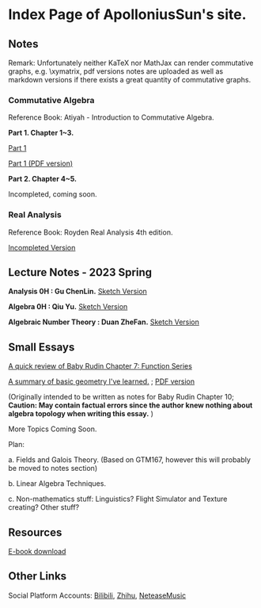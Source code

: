 # Index Page of ApolloniusSun's site.

## Notes

Remark: Unfortunately neither KaTeX nor MathJax can render commutative graphs, e.g. \xymatrix, pdf versions notes are uploaded as well as markdown versions if there exists a great quantity of commutative graphs.

### Commutative Algebra

Reference Book: Atiyah - Introduction to Commutative Algebra.

**Part 1. Chapter 1~3.**

[Part 1](https://apolloniussun.github.io/#/CA-1)

[Part 1 (PDF version)](https://raw.githubusercontent.com/ApolloniusSun/ApolloniusSun.github.io/main/docs/CA/CA-1.pdf)

**Part 2. Chapter 4~5.**

Incompleted, coming soon.

### Real Analysis

Reference Book: Royden Real Analysis 4th edition.

[Incompleted Version](https://apolloniussun.github.io/#/RealAnalysis)



## Lecture Notes - 2023 Spring



**Analysis 0H : Gu ChenLin.** [Sketch Version](https://apolloniussun.github.io/#/Analysis0H)

**Algebra 0H : Qiu Yu.** [Sketch Version](https://apolloniussun.github.io/#/Algebra0H)

**Algebraic Number Theory : Duan ZheFan.** [Sketch Version](https://apolloniussun.github.io/#/ANTdzf)



## Small Essays

[A quick review of Baby Rudin Chapter 7: Function Series](https://apolloniussun.github.io/#/RudinC7)

[A summary of basic geometry I've learned.](https://apolloniussun.github.io/#/RudinC10) ; [PDF version](https://raw.githubusercontent.com/ApolloniusSun/ApolloniusSun.github.io/main/docs/Essays_pdf/RudinC10.pdf)

(Originally intended to be written as notes for Baby Rudin Chapter 10; **Caution: May contain factual errors since the author knew nothing about algebra topology when writing this essay.** )



More Topics Coming Soon.

Plan:

a. Fields and Galois Theory. (Based on GTM167, however this will probably be moved to notes section)

b. Linear Algebra Techniques.

c. Non-mathematics stuff: Linguistics? Flight Simulator and Texture creating? Other stuff?

## Resources

[E-book download](https://zh.annas-archive.org) 

## Other Links

Social Platform Accounts: [Bilibili](https://space.bilibili.com/473419174/), [Zhihu](https://www.zhihu.com/people/apolloniussun), [NeteaseMusic](https://music.163.com/#/user/home?id=3903743534)

